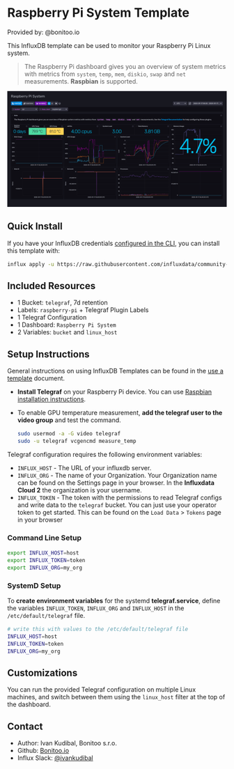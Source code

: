 # Raspberry Pi System Template

Provided by: @bonitoo.io

This InfluxDB template can be used to monitor your Raspberry Pi Linux system.

> The Raspberry Pi dashboard gives you an overview of system metrics with
> metrics from `system`, `temp`, `mem`, `diskio`, `swap` and `net` measurements.
> **Raspbian** is supported.

![Example Dashboard Screenshot](img/raspberry_system_dashboard.png)

## Quick Install

If you have your InfluxDB credentials
[configured in the CLI](Vhttps://v2.docs.influxdata.com/v2.0/reference/cli/influx/config/),
you can install this template with:

```sh
influx apply -u https://raw.githubusercontent.com/influxdata/community-templates/master/raspberry-pi/raspberry-pi-system.yml
```

## Included Resources

- 1 Bucket: `telegraf`, 7d retention
- Labels: `raspberry-pi` + Telegraf Plugin Labels
- 1 Telegraf Configuration
- 1 Dashboard: `Raspberry Pi System`
- 2 Variables: `bucket` and `linux_host`

## Setup Instructions

General instructions on using InfluxDB Templates can be found in the [use a template](../docs/use_a_template.md) document.

- **Install Telegraf** on your Raspberry Pi device. You can use
  [Raspbian installation instructions](https://community.influxdata.com/t/raspberry-pi-installation-instructions/5515).
- To enable GPU temperature measurement, **add the telegraf user to the video
  group** and test the command.

    ```sh
    sudo usermod -a -G video telegraf
    sudo -u telegraf vcgencmd measure_temp
    ```

Telegraf configuration requires the following environment variables:

- `INFLUX_HOST` - The URL of your influxdb server.
- `INFLUX_ORG` - The name of your Organization. Your Organization name can be
  found on the Settings page in your browser. In the **Influxdata Cloud 2** the
  organization is your username.
- `INFLUX_TOKEN` - The token with the permissions to read Telegraf configs and
  write data to the `telegraf` bucket. You can just use your operator token to
  get started. This can be found on the `Load Data` > `Tokens` page in your
  browser

### Command Line Setup

```sh
export INFLUX_HOST=host
export INFLUX_TOKEN=token
export INFLUX_ORG=my_org
```

### SystemD Setup

To **create environment variables** for the systemd **telegraf.service**, define
the variables `INFLUX_TOKEN`, `INFLUX_ORG` and `INFLUX_HOST` in the
`/etc/default/telegraf` file.

```sh
# write this with values to the /etc/default/telegraf file
INFLUX_HOST=host
INFLUX_TOKEN=token
INFLUX_ORG=my_org
```

## Customizations

You can run the provided Telegraf configuration on multiple Linux machines, and
switch between them using the `linux_host` filter at the top of the dashboard.

## Contact

- Author: Ivan Kudibal, Bonitoo s.r.o.
- Github: [Bonitoo.io](https://github.com/bonitoo-io)
- Influx Slack: [@ivankudibal](https://influxdata.com/slack)
